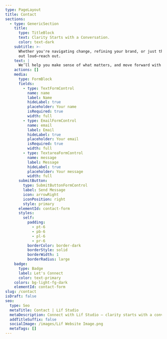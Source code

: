 ```yaml
---
type: PageLayout
title: Contact
sections:
  - type: GenericSection
    title:
      type: TitleBlock
      text: Clarity Starts with a Conversation.
      color: text-dark
    subtitle: >-
      Whether you're navigating change, refining your brand, or just thinking
      out loud—reach out.
    text: |
      We’ll help you make sense of what matters, and move forward with focus.
    actions: []
    media:
      type: FormBlock
      fields:
        - type: TextFormControl
          name: name
          label: Name
          hideLabel: true
          placeholder: Your name
          isRequired: true
          width: full
        - type: EmailFormControl
          name: email
          label: Email
          hideLabel: true
          placeholder: Your email
          isRequired: true
          width: full
        - type: TextareaFormControl
          name: message
          label: Message
          hideLabel: true
          placeholder: Your message
          width: full
      submitButton:
        type: SubmitButtonFormControl
        label: Send Message
        icon: arrowRight
        iconPosition: right
        style: primary
      elementId: contact-form
      styles:
        self:
          padding:
            - pt-6
            - pb-6
            - pl-6
            - pr-6
          borderColor: border-dark
          borderStyle: solid
          borderWidth: 1
          borderRadius: large
    badge:
      type: Badge
      label: Let's Connect
      color: text-primary
    colors: bg-light-fg-dark
    elementId: contact-form
slug: /contact
isDraft: false
seo:
  type: Seo
  metaTitle: Contact | Lif Studio
  metaDescription: Connect with Lif Studio — clarity starts with a conversation.
  addTitleSuffix: false
  socialImage: /images/Lif Website Image.png
  metaTags: []
---
```

